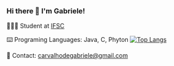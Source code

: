 ### Hi there 👋 I'm Gabriele!

👩🏻‍💻 Student at [IFSC](https://www.ifsc.edu.br/en/about-ifsc)

⌨️ Programing Languages: Java, C, Phyton
[![Top Langs](https://github-readme-stats-sand-delta.vercel.app/api/top-langs/?username=gabrieledecarvalho&langs_count=8)](https://github.com/gabrieledecarvalho/github-readme-stats)

📧 Contact: carvalhodegabriele@gmail.com

<!--
**oakgabi/oakgabi** is a ✨ _special_ ✨ repository because its `README.md` (this file) appears on your GitHub profile.

Here are some ideas to get you started:

- 🔭 I’m currently working on ...
- 🌱 I’m currently learning ...
- 👯 I’m looking to collaborate on ...
- 🤔 I’m looking for help with ...
- 💬 Ask me about ...
- 📫 How to reach me: ...
- 😄 Pronouns: ...
- ⚡ Fun fact: ...
-->
